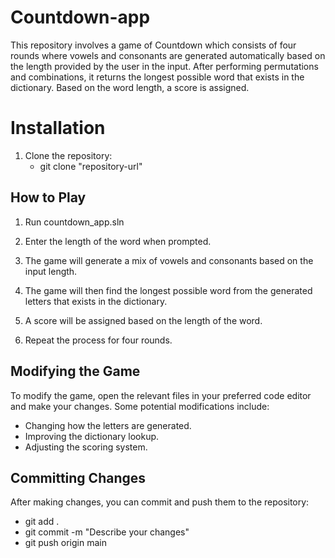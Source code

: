 # Countdown-app

This repository involves a game of Countdown which consists of four rounds where vowels and consonants are generated automatically based on the length provided by the user in the input. After performing permutations and combinations, it returns the longest possible word that exists in the dictionary. Based on the word length, a score is assigned.

# Installation

1. Clone the repository:
   - git clone "repository-url"

## How to Play

1. Run countdown_app.sln
2. Enter the length of the word when prompted.

3. The game will generate a mix of vowels and consonants based on the input length.

4. The game will then find the longest possible word from the generated letters that exists in the dictionary.

5. A score will be assigned based on the length of the word.

6. Repeat the process for four rounds.

## Modifying the Game

To modify the game, open the relevant files in your preferred code editor and make your changes. Some potential modifications include:

- Changing how the letters are generated.
- Improving the dictionary lookup.
- Adjusting the scoring system.

## Committing Changes

After making changes, you can commit and push them to the repository:

- git add .
- git commit -m "Describe your changes"
- git push origin main
